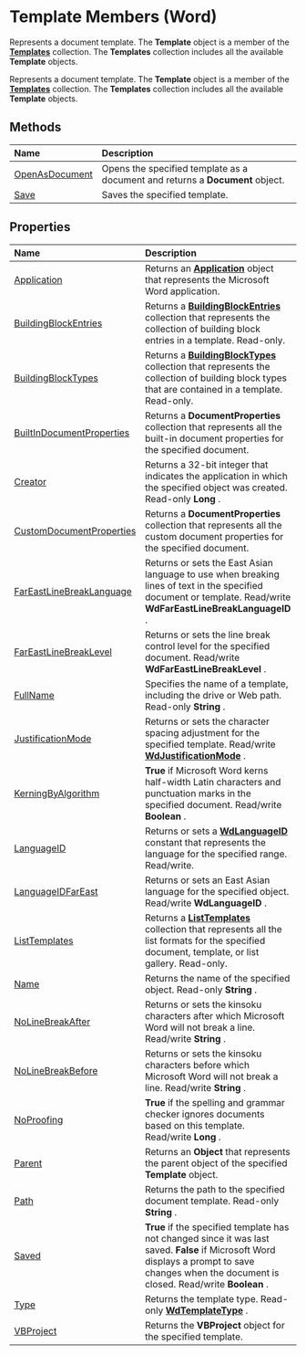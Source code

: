 
# Template Members (Word)
Represents a document template. The  **Template** object is a member of the **[Templates](de62f768-011a-7446-48c3-1c4512da5f7c.md)** collection. The **Templates** collection includes all the available **Template** objects.

Represents a document template. The  **Template** object is a member of the **[Templates](de62f768-011a-7446-48c3-1c4512da5f7c.md)** collection. The **Templates** collection includes all the available **Template** objects.


## Methods



|**Name**|**Description**|
|:-----|:-----|
|[OpenAsDocument](3e73bddd-a5af-5c58-cd66-3271271633dd.md)|Opens the specified template as a document and returns a  **Document** object.|
|[Save](34f41798-89a1-050f-be00-2e8421b1389b.md)|Saves the specified template.|

## Properties



|**Name**|**Description**|
|:-----|:-----|
|[Application](a7e7907a-0324-b8cf-f6a0-2fd102d63141.md)|Returns an  **[Application](d1cf6f8f-4e88-bf01-93b4-90a83f79cb44.md)** object that represents the Microsoft Word application.|
|[BuildingBlockEntries](498280ab-a174-7b11-92af-afec477c44be.md)|Returns a  **[BuildingBlockEntries](9c5946e9-947d-7284-ab16-b570bf7f0ff3.md)** collection that represents the collection of building block entries in a template. Read-only.|
|[BuildingBlockTypes](9250d107-4943-c0bf-b11d-08aded886ef2.md)|Returns a  **[BuildingBlockTypes](fb179437-b736-dd99-3aea-125346aa7a3d.md)** collection that represents the collection of building block types that are contained in a template. Read-only.|
|[BuiltInDocumentProperties](48de083f-c24d-3991-e4dc-1e1acfdf1106.md)|Returns a  **DocumentProperties** collection that represents all the built-in document properties for the specified document.|
|[Creator](76329e48-d3a8-334b-4c33-75c6f75f8c43.md)|Returns a 32-bit integer that indicates the application in which the specified object was created. Read-only  **Long** .|
|[CustomDocumentProperties](b11e705f-7042-014c-4efc-2d2fba135ab2.md)|Returns a  **DocumentProperties** collection that represents all the custom document properties for the specified document.|
|[FarEastLineBreakLanguage](92b719c8-7067-3cb4-7c2e-2d9738145a6b.md)|Returns or sets the East Asian language to use when breaking lines of text in the specified document or template. Read/write  **WdFarEastLineBreakLanguageID** .|
|[FarEastLineBreakLevel](4bf3fd26-0b6c-f970-19bf-1bd9d8441d54.md)|Returns or sets the line break control level for the specified document. Read/write  **WdFarEastLineBreakLevel** .|
|[FullName](5a0d33f4-2034-22f6-a0ce-fa467dd97b86.md)|Specifies the name of a template, including the drive or Web path. Read-only  **String** .|
|[JustificationMode](914994e8-8ea3-4119-271c-193970da060c.md)|Returns or sets the character spacing adjustment for the specified template. Read/write  **[WdJustificationMode](2da439ab-c229-d19f-6d01-8fa0f12bb0b4.md)** .|
|[KerningByAlgorithm](4812a92c-8886-6c52-4b26-6fc50e270f21.md)| **True** if Microsoft Word kerns half-width Latin characters and punctuation marks in the specified document. Read/write **Boolean** .|
|[LanguageID](a65168f1-daef-038a-fc2a-90592b63a82f.md)|Returns or sets a  **[WdLanguageID](9b3ef147-95f3-0eb6-db0c-0166fe7d2da2.md)** constant that represents the language for the specified range. Read/write.|
|[LanguageIDFarEast](d9798c5a-1362-a713-0357-2599d5038c18.md)|Returns or sets an East Asian language for the specified object. Read/write  **WdLanguageID** .|
|[ListTemplates](8e024844-3443-d7a4-9ee4-3b1692fd084b.md)|Returns a  **[ListTemplates](5b5f3ed8-4522-f52e-5ae8-9df26a7da154.md)** collection that represents all the list formats for the specified document, template, or list gallery. Read-only.|
|[Name](bc0797c0-1908-f3ef-fca3-56a757f701da.md)|Returns the name of the specified object. Read-only  **String** .|
|[NoLineBreakAfter](efe38080-35b3-16d4-ce5c-0acb9a2a52ad.md)|Returns or sets the kinsoku characters after which Microsoft Word will not break a line. Read/write  **String** .|
|[NoLineBreakBefore](47a827aa-a436-e1c5-1d32-748eb2c833df.md)|Returns or sets the kinsoku characters before which Microsoft Word will not break a line. Read/write  **String** .|
|[NoProofing](201b9df1-a290-1d7a-569f-956b7bc2da4a.md)| **True** if the spelling and grammar checker ignores documents based on this template. Read/write **Long** .|
|[Parent](6cd630df-3db4-12b6-18bf-d2e77bf0c021.md)|Returns an  **Object** that represents the parent object of the specified **Template** object.|
|[Path](9b84e053-b806-d43d-2c3c-b8ce56cf7d15.md)|Returns the path to the specified document template. Read-only  **String** .|
|[Saved](334069e0-f419-ddf7-0327-6c875bf3b7cd.md)| **True** if the specified template has not changed since it was last saved. **False** if Microsoft Word displays a prompt to save changes when the document is closed. Read/write **Boolean** .|
|[Type](a1377eae-4a1e-14e3-d352-89c14be12ec3.md)|Returns the template type. Read-only  **[WdTemplateType](980c0db3-8bcf-0d98-ccd2-6b1e6e294efe.md)** .|
|[VBProject](deea632d-239f-700d-7a89-fdc0fae916ef.md)|Returns the  **VBProject** object for the specified template.|
